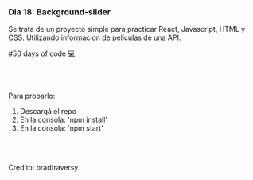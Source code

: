 ### Dia 18: Background-slider

Se trata de un proyecto simple para practicar React, Javascript, HTML y CSS. Utilizando informacion de peliculas de una API.


#50 days of code 💻

<br></br>


Para probarlo:
1. Descargá el repo
2. En la consola: 'npm install'
3. En la consola: 'npm start'

<br></br>



Credito: bradtraversy